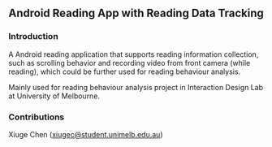 ## Android Reading App with Reading Data Tracking

### Introduction
A Android reading application that supports reading information collection, such as scrolling behavior and recording video from front camera (while reading), which could be further used for reading behaviour analysis.

Mainly used for reading behaviour analysis project in Interaction Design Lab at University of Melbourne.

### Contributions
Xiuge Chen (xiugec@student.unimelb.edu.au)
